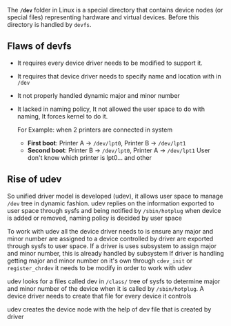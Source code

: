 The **`/dev`** folder in Linux is a special directory that contains device nodes (or special files) representing hardware and virtual devices. Before this directory is handled by `devfs`.

## Flaws of devfs
* It requires every device driver needs to be modified to support it.
* It requires that device driver needs to specify name and location with in `/dev`
* It not properly handled dynamic major and minor number
* It lacked in naming policy, It not allowed the user space to do with naming, It forces kernel to do it.

	 For Example: when 2 printers are connected in system 
	 - **First boot**: Printer A → `/dev/lpt0`, Printer B → `/dev/lpt1`
	 - **Second boot**: Printer B → `/dev/lpt0`, Printer A → `/dev/lpt1`
	User don't know which printer is lpt0... and other

## Rise of udev

So unified driver model is developed (udev), it allows user space to manage `/dev` tree in dynamic fashion. udev replies on the information exported to user space through sysfs and being notified by `/sbin/hotplug` when device is added or removed, naming policy is decided by user space 

To work with udev all the device driver needs to is ensure any major and minor number are assigned to a device controlled by driver are exported through sysfs to user space.
If  a driver is uses subsystem to assign major and minor number, this is already handled by subsystem
If  driver is handling getting major and minor number on it's own through `cdev_init` or `register_chrdev` it needs to be modify in order to work with udev

udev looks for a files called dev in `/class/` tree of sysfs to determine major and minor number of the device when it is called by `/sbin/hotplug`. A device driver needs to create that file for every device it controls

udev creates the device node with the help of dev file that is created by driver